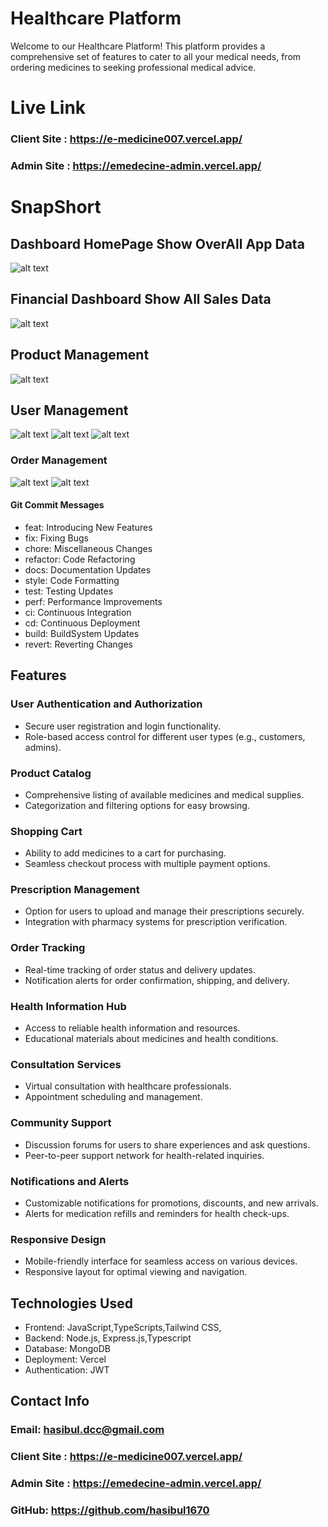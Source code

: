 # Healthcare Platform

Welcome to our Healthcare Platform! This platform provides a comprehensive set of features to cater to all your medical needs, from ordering medicines to seeking professional medical advice.


# Live Link 
  ### Client Site : https://e-medicine007.vercel.app/
  ### Admin Site : https://emedecine-admin.vercel.app/

# SnapShort 
  ## Dashboard HomePage Show OverAll App Data
![alt text](image-4.png)
  ## Financial Dashboard Show All Sales Data 
![alt text](image-2.png)

  ## Product Management
![alt text](image-3.png)

  ## User Management
![alt text](image.png)
![alt text](image-1.png)
![alt text](image-5.png)

  ### Order Management
  ![alt text](image-6.png)
  ![alt text](image-7.png)







#### Git Commit Messages
- feat: Introducing New Features
- fix: Fixing Bugs
- chore: Miscellaneous Changes
- refactor: Code Refactoring
- docs: Documentation Updates
- style: Code Formatting
- test: Testing Updates
- perf: Performance Improvements
- ci: Continuous Integration
- cd: Continuous Deployment
- build: BuildSystem Updates
- revert: Reverting Changes

## Features
### User Authentication and Authorization
- Secure user registration and login functionality.
- Role-based access control for different user types (e.g., customers, admins).

### Product Catalog
- Comprehensive listing of available medicines and medical supplies.
- Categorization and filtering options for easy browsing.

### Shopping Cart
- Ability to add medicines to a cart for purchasing.
- Seamless checkout process with multiple payment options.

### Prescription Management
- Option for users to upload and manage their prescriptions securely.
- Integration with pharmacy systems for prescription verification.

### Order Tracking
- Real-time tracking of order status and delivery updates.
- Notification alerts for order confirmation, shipping, and delivery.

### Health Information Hub
- Access to reliable health information and resources.
- Educational materials about medicines and health conditions.

### Consultation Services
- Virtual consultation with healthcare professionals.
- Appointment scheduling and management.

### Community Support
- Discussion forums for users to share experiences and ask questions.
- Peer-to-peer support network for health-related inquiries.

### Notifications and Alerts
- Customizable notifications for promotions, discounts, and new arrivals.
- Alerts for medication refills and reminders for health check-ups.

### Responsive Design
- Mobile-friendly interface for seamless access on various devices.
- Responsive layout for optimal viewing and navigation.



## Technologies Used
- Frontend: JavaScript,TypeScripts,Tailwind CSS,
- Backend: Node.js, Express.js,Typescript
- Database: MongoDB
- Deployment: Vercel
- Authentication: JWT



## Contact Info
  ### Email: hasibul.dcc@gmail.com
  ### Client Site : https://e-medicine007.vercel.app/
  ### Admin Site : https://emedecine-admin.vercel.app/
  ### GitHub: https://github.com/hasibul1670

